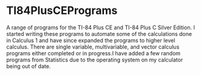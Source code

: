 # TI84PlusCEPrograms
A range of programs for the TI-84 Plus CE and TI-84 Plus C Silver Edition. 
I started writing these programs to automate some of the calculations done in Calculus 1 and have since expanded the programs to higher level calculus. There are single variable, multivariable, and vector calculus programs either completed or in progress.I have added a few random programs from Statistics due to the operating system on my calculator being out of date.
